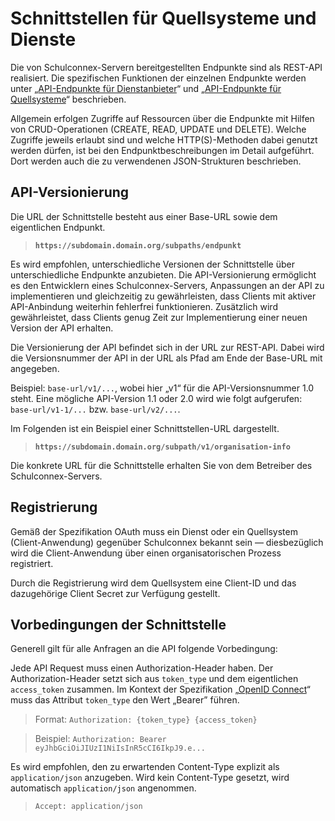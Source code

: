 # Schnittstellen für Quellsysteme und Dienste

Die von Schulconnex-Servern bereitgestellten Endpunkte sind als REST-API realisiert. Die spezifischen
Funktionen der einzelnen Endpunkte werden unter „[API-Endpunkte für Dienstanbieter](./api-dienste)“ und
„[API-Endpunkte für Quellsysteme](./api-qs)“ beschrieben.

Allgemein erfolgen Zugriffe auf Ressourcen über die Endpunkte mit Hilfen von CRUD-Operationen
(CREATE, READ, UPDATE und DELETE). Welche Zugriffe jeweils erlaubt sind und welche
HTTP(S)-Methoden dabei genutzt werden dürfen, ist bei den Endpunktbeschreibungen im Detail
aufgeführt. Dort werden auch die zu verwendenen JSON-Strukturen beschrieben.

## API-Versionierung

Die URL der Schnittstelle besteht aus einer Base-URL sowie dem eigentlichen Endpunkt.

> **`https://subdomain.domain.org/subpaths/endpunkt`**

Es wird empfohlen, unterschiedliche Versionen der Schnittstelle über unterschiedliche Endpunkte
anzubieten. Die API-Versionierung ermöglicht es den Entwicklern eines Schulconnex-Servers,
Anpassungen an der API zu implementieren und gleichzeitig zu gewährleisten, dass Clients mit
aktiver API-Anbindung weiterhin fehlerfrei funktionieren. Zusätzlich wird gewährleistet, dass
Clients genug Zeit zur Implementierung einer neuen Version der API erhalten.

Die Versionierung der API befindet sich in der URL zur REST-API. Dabei wird die Versionsnummer
der API in der URL als Pfad am Ende der Base-URL mit angegeben.

Beispiel: `base-url/v1/...`, wobei hier „v1“ für die API-Versionsnummer 1.0 steht. Eine
mögliche API-Version 1.1 oder 2.0 wird wie folgt aufgerufen: `base-url/v1-1/...` bzw. `base-url/v2/...`.

Im Folgenden ist ein Beispiel einer Schnittstellen-URL dargestellt.

> **`https://subdomain.domain.org/subpath/v1/organisation-info`**

Die konkrete URL für die Schnittstelle erhalten Sie von dem Betreiber des Schulconnex-Servers.

## Registrierung

Gemäß der Spezifikation OAuth muss ein Dienst oder ein Quellsystem (Client-Anwendung) gegenüber
Schulconnex bekannt sein — diesbezüglich wird die Client-Anwendung über einen organisatorischen
Prozess registriert.

Durch die Registrierung wird dem Quellsystem eine Client-ID und das dazugehörige Client Secret
zur Verfügung gestellt.

## Vorbedingungen der Schnittstelle

Generell gilt für alle Anfragen an die API folgende Vorbedingung:

Jede API Request muss einen Authorization-Header haben. Der Authorization-Header setzt sich aus
`token_type` und dem eigentlichen `access_token` zusammen. Im Kontext der Spezifikation „[OpenID Connect][1]“
muss das Attribut `token_type` den Wert „Bearer” führen.

> Format: `Authorization: {token_type} {access_token}`

> Beispiel: `Authorization: Bearer eyJhbGciOiJIUzI1NiIsInR5cCI6IkpJ9.e...`

Es wird empfohlen, den zu erwartenden Content-Type explizit als `application/json` anzugeben.
Wird kein Content-Type gesetzt, wird automatisch `application/json` angenommen.

> `Accept: application/json`

[1]: https://openid.net/specs/openid-connect-core-1_0.html
